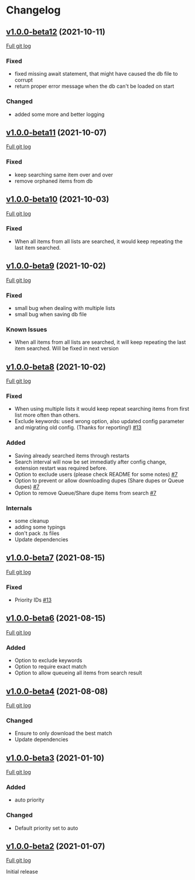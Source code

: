 # Changelog

## [v1.0.0-beta12](https://github.com/peps1/airdcpp-auto-downloader/tree/v1.0.0-beta.12) (2021-10-11)
[Full git log](https://github.com/peps1/airdcpp-auto-downloader/compare/v1.0.0-beta.11...v1.0.0-beta.12)

### Fixed
* fixed missing await statement, that might have caused the db file to corrupt
* return proper error message when the db can't be loaded on start

### Changed
* added some more and better logging

## [v1.0.0-beta11](https://github.com/peps1/airdcpp-auto-downloader/tree/v1.0.0-beta.11) (2021-10-07)
[Full git log](https://github.com/peps1/airdcpp-auto-downloader/compare/v1.0.0-beta.10...v1.0.0-beta.11)

### Fixed
* keep searching same item over and over
* remove orphaned items from db

## [v1.0.0-beta10](https://github.com/peps1/airdcpp-auto-downloader/tree/v1.0.0-beta.10) (2021-10-03)
[Full git log](https://github.com/peps1/airdcpp-auto-downloader/compare/v1.0.0-beta.9...v1.0.0-beta.10)

### Fixed
* When all items from all lists are searched, it would keep repeating the last item searched.

## [v1.0.0-beta9](https://github.com/peps1/airdcpp-auto-downloader/tree/v1.0.0-beta.9) (2021-10-02)
[Full git log](https://github.com/peps1/airdcpp-auto-downloader/compare/v1.0.0-beta.8...v1.0.0-beta.9)

### Fixed
* small bug when dealing with multiple lists
* small bug when saving db file

### Known Issues
* When all items from all lists are searched, it will keep repeating the last item searched. Will be fixed in next version

## [v1.0.0-beta8](https://github.com/peps1/airdcpp-auto-downloader/tree/v1.0.0-beta.8) (2021-10-02)
[Full git log](https://github.com/peps1/airdcpp-auto-downloader/compare/v1.0.0-beta.7...v1.0.0-beta.8)

### Fixed
* When using multiple lists it would keep repeat searching items from first list more often than others.
* Exclude keywords: used wrong option, also updated config parameter and migrating old config. (Thanks for reporting!) [#13](https://github.com/peps1/airdcpp-auto-downloader/issues/13)

### Added
* Saving already searched items through restarts
* Search interval will now be set immediatly after config change, extension restart was required before.
* Option to exclude users (please check README for some notes) [#7](https://github.com/peps1/airdcpp-auto-downloader/issues/7)
* Option to prevent or allow downloading dupes (Share dupes or Queue dupes) [#7](https://github.com/peps1/airdcpp-auto-downloader/issues/7)
* Option to remove Queue/Share dupe items from search [#7](https://github.com/peps1/airdcpp-auto-downloader/issues/7)

### Internals
* some cleanup
* adding some typings
* don't pack .ts files
* Update dependencies

## [v1.0.0-beta7](https://github.com/peps1/airdcpp-auto-downloader/tree/v1.0.0-beta.7) (2021-08-15)
[Full git log](https://github.com/peps1/airdcpp-auto-downloader/compare/v1.0.0-beta.6...v1.0.0-beta.7)

### Fixed
* Priority IDs [#13](https://github.com/peps1/airdcpp-auto-downloader/issues/13)

## [v1.0.0-beta6](https://github.com/peps1/airdcpp-auto-downloader/tree/v1.0.0-beta.6) (2021-08-15)
[Full git log](https://github.com/peps1/airdcpp-auto-downloader/compare/v1.0.0-beta.4...v1.0.0-beta.6)

### Added
* Option to exclude keywords
* Option to require exact match
* Option to allow queueing all items from search result

## [v1.0.0-beta4](https://github.com/peps1/airdcpp-auto-downloader/tree/v1.0.0-beta.4) (2021-08-08)
[Full git log](https://github.com/peps1/airdcpp-auto-downloader/compare/v1.0.0-beta.3...v1.0.0-beta.4)

### Changed
* Ensure to only download the best match
* Update dependencies

## [v1.0.0-beta3](https://github.com/peps1/airdcpp-auto-downloader/tree/v1.0.0-beta.3) (2021-01-10)
[Full git log](https://github.com/peps1/airdcpp-auto-downloader/compare/v1.0.0-beta.2...v1.0.0-beta.3)

### Added
* auto priority

### Changed
* Default priority set to auto

## [v1.0.0-beta2](https://github.com/peps1/airdcpp-auto-downloader/tree/v1.0.0-beta.2) (2021-01-07)
[Full git log](https://github.com/peps1/airdcpp-auto-downloader/compare/0068f7bb65a1ae626083c61c778f73493ffa3bce...v1.0.0-beta.2)

Initial release
